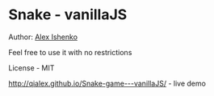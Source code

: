 Snake - vanillaJS
====================

Author: [Alex Ishenko](http://qialex.me/ui)

Feel free to use it with no restrictions

License - MIT

http://qialex.github.io/Snake-game---vanillaJS/ - live demo
